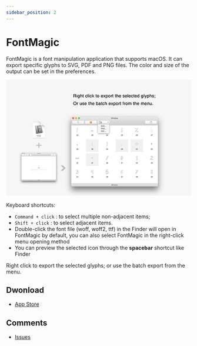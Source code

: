 ```yaml
---
sidebar_position: 2
---
```


# FontMagic

FontMagic is a font manipulation application that supports macOS. It can export specific glyphs to SVG, PDF and PNG files. The color and size of the output can be set in the preferences.


![FontMagic-mini-1](./img/FontMagic.png)

Keyboard shortcuts:

* `Command + click` : to select multiple non-adjacent items;
* `Shift + click` : to select adjacent items.
* Double-click the font file (woff, woff2, ttf) in the Finder will open in FontMagic by default, you can also select FontMagic in the right-click menu opening method
* You can preview the selected icon through the **spacebar** shortcut like Finder


Right click to export the selected glyphs; or use the batch export from the menu.

## Dwonload 
* <a href="https://apps.apple.com/app/id1181350496">App Store</a>

## Comments
* <a href="https://github.com/leibnizli/FontMagic/issues">Issues</a>
